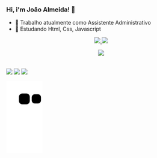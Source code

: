 ### Hi, i'm João Almeida! 👋


- 🔭 Trabalho atualmente como Assistente Administrativo
- 🌱 Estudando Html, Css, Javascript

<div align="center">
  <a href="https://github.com/joaolalmeida">
  <img width="48%" src="https://github-readme-stats.vercel.app/api?username=joaolalmeida&show_icons=true&theme=aura&include_all_commits=true&count_private=true"/>
  <img width="48%" src="https://github-readme-stats.vercel.app/api/top-langs/?username=joaolalmeida&layout=compact&langs_count=7&theme=aura"/>
</div>
</div>


<p align="center">
  <a href="https://skillicons.dev">
    <img src="https://skillicons.dev/icons?i=html,css,scss,bootstrap,js,react,nodejs,mongodb,git,github" />
  </a>
</p>

<br>

<div> 
  <a href="https://www.instagram.com/joaolalmeida20" target="_blank"><img src="https://img.shields.io/badge/-Instagram-%23E4405F?style=for-the-badge&logo=instagram&logoColor=white" target="_blank"></a>
  <a href = "mailto:joaolalmeida20@gmail.com"><img src="https://img.shields.io/badge/-Gmail-%23333?style=for-the-badge&logo=gmail&logoColor=white" target="_blank"></a>
  <a href="https://www.linkedin.com/in/joão-almeida-11a854233" target="_blank"><img src="https://img.shields.io/badge/-LinkedIn-%230077B5?style=for-the-badge&logo=linkedin&logoColor=white" target="_blank"></a> 

  ![Snake animation](https://github.com/joaolalmeida/joaolalmeida/blob/output/github-contribution-grid-snake.svg)
  
  </div>
